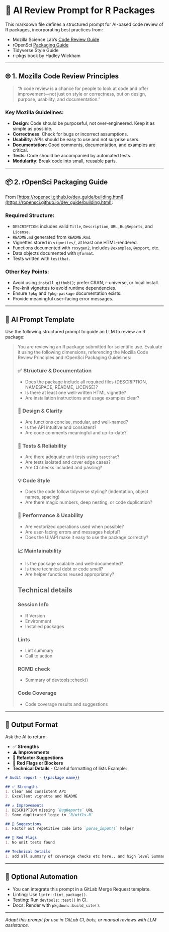 
# 🤖 AI Review Prompt for R Packages

This markdown file defines a structured prompt for AI-based code review of R packages, incorporating best practices from:

- Mozilla Science Lab’s [Code Review Guide](https://mozillascience.github.io/codeReview/review.html)
- rOpenSci [Packaging Guide](https://ropensci.github.io/dev_guide/building.html)
- Tidyverse Style Guide
- r-pkgs book by Hadley Wickham

---

## 🌐 1. Mozilla Code Review Principles

> “A code review is a chance for people to look at code and offer improvement—not just on style or correctness, but on design, purpose, usability, and documentation.”

### Key Mozilla Guidelines:
- **Design**: Code should be purposeful, not over-engineered. Keep it as simple as possible.
- **Correctness**: Check for bugs or incorrect assumptions.
- **Usability**: APIs should be easy to use and not surprise users.
- **Documentation**: Good comments, documentation, and examples are critical.
- **Tests**: Code should be accompanied by automated tests.
- **Modularity**: Break code into small, reusable parts.

---

## 📦 2. rOpenSci Packaging Guide

From [https://ropensci.github.io/dev_guide/building.html](https://ropensci.github.io/dev_guide/building.html):

### Required Structure:
- `DESCRIPTION`: includes valid `Title`, `Description`, `URL`, `BugReports`, and `License`.
- `README.md` generated from `README.Rmd`.
- Vignettes stored in `vignettes/`, at least one HTML-rendered.
- Functions documented with `roxygen2`, includes `@examples`, `@export`, etc.
- Data objects documented with `@format`.
- Tests written with `testthat`.

### Other Key Points:
- Avoid using `install_github()`; prefer CRAN, r-universe, or local install.
- Pre-knit vignettes to avoid runtime dependencies.
- Ensure `?pkg` and `?pkg-package` documentation exists.
- Provide meaningful user-facing error messages.

---

## 🤖 AI Prompt Template

Use the following structured prompt to guide an LLM to review an R package:

> You are reviewing an R package submitted for scientific use. Evaluate it using the following dimensions, referencing the Mozilla Code Review Principles and rOpenSci Packaging Guidelines:
>
> ### ✅ Structure & Documentation
> - Does the package include all required files (DESCRIPTION, NAMESPACE, README, LICENSE)?
> - Is there at least one well-written HTML vignette?
> - Are installation instructions and usage examples clear?
>
> ### 🧠 Design & Clarity
> - Are functions concise, modular, and well-named?
> - Is the API intuitive and consistent?
> - Are code comments meaningful and up-to-date?
>
> ### 🧪 Tests & Reliability
> - Are there adequate unit tests using `testthat`?
> - Are tests isolated and cover edge cases?
> - Are CI checks included and passing?
>
> ### 💡 Code Style
> - Does the code follow tidyverse styling? (indentation, object names, spacing)
> - Are there magic numbers, deep nesting, or code duplication?
>
> ### 🚀 Performance & Usability
> - Are vectorized operations used when possible?
> - Are user-facing errors and messages helpful?
> - Does the UI/API make it easy to use the package correctly?
>
> ### 📈 Maintainability
> - Is the package scalable and well-documented?
> - Is there technical debt or code smell?
> - Are helper functions reused appropriately?
> 
> ## Technical details 
> 
> ### Session Info
> - R Version
> - Environment
> - Installed packages
> 
> ### Lints
> - Lint summary
> - Call to action
> 
> ### RCMD check
> - Summary of devtools::check()
> 
> ### Code Coverage
> - Code coverage results and suggestions
---

## 🔁 Output Format

Ask the AI to return:

- ✅ **Strengths**
- ⚠️ **Improvements**
- 🔧 **Refactor Suggestions**
- 🚫 **Red Flags or Blockers**
- **Technical Details** - Careful formatting of lists
Example:

```markdown
# Audit report - {{package name}}

## ✅ Strengths
1. Clear and consistent API
2. Excellent vignette and README

## ⚠️ Improvements
1. DESCRIPTION missing `BugReports` URL
2. Some duplicated logic in `R/utils.R`

## 🔧 Suggestions
1. Factor out repetitive code into `parse_input()` helper

## 🚫 Red Flags
1. No unit tests found

## Technical Details
1. add all summary of coveracge checks etc here.. and high level Summary of lints 
```

---

## 🧩 Optional Automation

- You can integrate this prompt in a GitLab Merge Request template.
- Linting: Use `lintr::lint_package()`.
- Testing: Run `devtools::test()` in CI.
- Docs: Render with `pkgdown::build_site()`.

---

*Adapt this prompt for use in GitLab CI, bots, or manual reviews with LLM assistance.*
